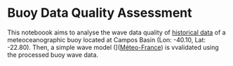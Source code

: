 # Buoy Data Quality Assessment

This noteboook aims to analyse the wave data quality of [historical data](https://www.marinha.mil.br/chm/dados-do-pnboiaboias/boia-bacia-de-campos-bmo-br) of a meteoceanographic buoy located at Campos Basin (Lon: -40.10, Lat: -22.80). Then, a simple wave model (]([Méteo-France](https://resources.marine.copernicus.eu/product-detail/GLOBAL_ANALYSIS_FORECAST_WAV_001_027/INFORMATION)) is vvalidated using the processed buoy wave data.
